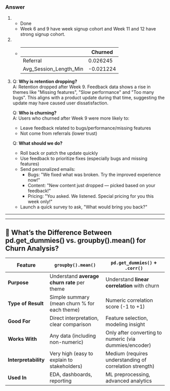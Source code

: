 ### Answer

1.  - Done
    - Week 6 and 9 have week signup cohort and Week 11 and 12 have strong signup cohort.

2.  - |                         | Churned |
      | ----------------------- | ------- |
      |Referral                 | 0.026245|
      |Avg_Session_Length_Min   |-0.021224|

3.  Q: **Why is retention dropping?**  
    A: Retention dropped after Week 9. Feedback data shows a rise in themes like "Missing features", "Slow performance" and "Too many bugs". This aligns with a product update during that time, suggesting the update may have caused user dissatisfaction.

    Q: **Who is churning?**  
    A: Users who churned after Week 9 were more likely to:
    - Leave feedback related to bugs/performance/missing features
    - Not come from referrals (lower trust)

    Q: **What should we do?**  
    - Roll back or patch the update quickly
    - Use feedback to prioritize fixes (especially bugs and missing features)
    - Send personalized emails:
        - Bugs: "We fixed what was broken. Try the improved experience now!"
        - Content: "New content just dropped — picked based on your feedback!"
        - Pricing: "You asked. We listened. Special pricing for you this week only!"
    - Launch a quick survey to ask, "What would bring you back?"

---
---

## 🧠 What’s the Difference Between pd.get_dummies() vs. groupby().mean() for Churn Analysis?

| Feature              | `groupby().mean()`                           | `pd.get_dummies()` + `.corr()`                          |
| -------------------- | -------------------------------------------- | ------------------------------------------------------- |
| **Purpose**          | Understand **average churn rate** per theme  | Understand **linear correlation** with churn            |
| **Type of Result**   | Simple summary (mean churn % for each theme) | Numeric correlation score (-1 to +1)                    |
| **Good For**         | Direct interpretation, clear comparison      | Feature selection, modeling insight                     |
| **Works With**       | Any data (including non-numeric)             | Only after converting to numeric (via dummies/encoder)  |
| **Interpretability** | Very high (easy to explain to stakeholders)  | Medium (requires understanding of correlation strength) |
| **Used In**          | EDA, dashboards, reporting                   | ML preprocessing, advanced analytics                    |
